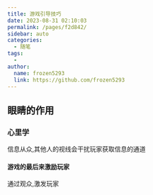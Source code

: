 ```yaml
---
title: 游戏引导技巧
date: 2023-08-31 02:10:03
permalink: /pages/f2d842/
sidebar: auto
categories:
  - 随笔
tags:
  - 
author: 
  name: frozen5293
  link: https://github.com/frozen5293
---
```



## 眼睛的作用
### 心里学
信息从众,其他人的视线会干扰玩家获取信息的通道
#### 游戏的最后来激励玩家
通过观众,激发玩家

